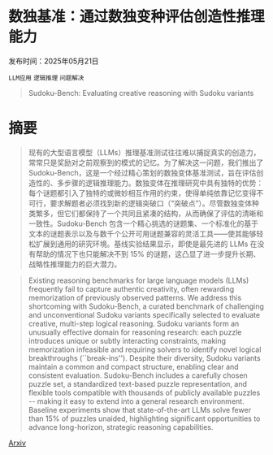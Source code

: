 # 数独基准：通过数独变种评估创造性推理能力

发布时间：2025年05月21日

`LLM应用` `逻辑推理` `问题解决`

> Sudoku-Bench: Evaluating creative reasoning with Sudoku variants

# 摘要

> 现有的大型语言模型（LLMs）推理基准测试往往难以捕捉真实的创造力，常常只是奖励对之前观察到的模式的记忆。为了解决这一问题，我们推出了 Sudoku-Bench，这是一个经过精心策划的数独变体基准测试，旨在评估创造性的、多步骤的逻辑推理能力。数独变体在推理研究中具有独特的优势：每个谜题都引入了独特的或微妙相互作用的约束，使得单纯依靠记忆变得不可行，要求解题者必须找到新的逻辑突破口（“突破点”）。尽管数独变体种类繁多，但它们都保持了一个共同且紧凑的结构，从而确保了评估的清晰和一致性。Sudoku-Bench 包含一个精心挑选的谜题集、一个标准化的基于文本的谜题表示以及与数千个公开可用谜题兼容的灵活工具——使其能够轻松扩展到通用的研究环境。基线实验结果显示，即使是最先进的 LLMs 在没有帮助的情况下也只能解决不到 15% 的谜题，这凸显了进一步提升长期、战略性推理能力的巨大潜力。

> Existing reasoning benchmarks for large language models (LLMs) frequently fail to capture authentic creativity, often rewarding memorization of previously observed patterns. We address this shortcoming with Sudoku-Bench, a curated benchmark of challenging and unconventional Sudoku variants specifically selected to evaluate creative, multi-step logical reasoning. Sudoku variants form an unusually effective domain for reasoning research: each puzzle introduces unique or subtly interacting constraints, making memorization infeasible and requiring solvers to identify novel logical breakthroughs (``break-ins''). Despite their diversity, Sudoku variants maintain a common and compact structure, enabling clear and consistent evaluation. Sudoku-Bench includes a carefully chosen puzzle set, a standardized text-based puzzle representation, and flexible tools compatible with thousands of publicly available puzzles -- making it easy to extend into a general research environment. Baseline experiments show that state-of-the-art LLMs solve fewer than 15\% of puzzles unaided, highlighting significant opportunities to advance long-horizon, strategic reasoning capabilities.

[Arxiv](https://arxiv.org/abs/2505.16135)
